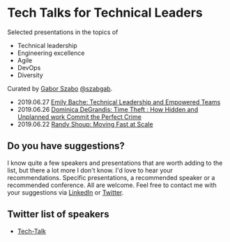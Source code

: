 # Tech Talks for Technical Leaders

Selected presentations in the topics of

* Technical leadership
* Engineering excellence
* Agile
* DevOps
* Diversity

Curated by [Gabor Szabo](https://www.linkedin.com/in/szabgab) [@szabgab](https://twitter.com/szabgab).


* 2019.06.27 [Emily Bache: Technical Leadership and Empowered Teams](technical-leadership-and-empowered-teams)
* 2019.06.26 [Dominica DeGrandis: Time Theft : How Hidden and Unplanned work Commit the Perfect Crime](time-theft)
* 2019.06.22 [Randy Shoup: Moving Fast at Scale](moving-fast-at-scale)

## Do you have suggestions?

I know quite a few speakers and presentations that are worth adding to the list, but there a lot more I don't know.
I'd love to hear your recommendations. Specific presentations, a recommended speaker or a recommended conference.
All are welcome. Feel free to contact me with your suggestions via [LinkedIn](https://www.linkedin.com/in/szabgab) or [Twitter](https://twitter.com/szabgab).


## Twitter list of speakers

* [Tech-Talk](https://twitter.com/szabgab/lists/tech-talks)
